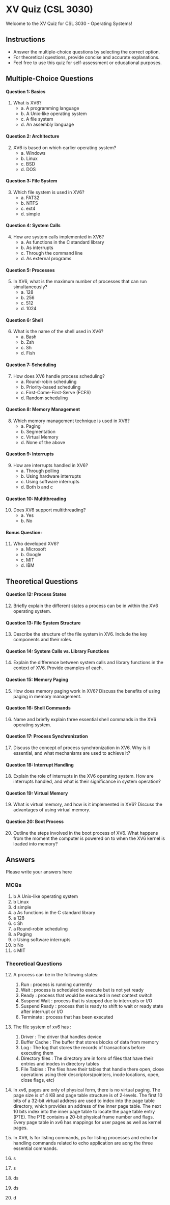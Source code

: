 # XV Quiz (CSL 3030)

Welcome to the XV Quiz for CSL 3030 - Operating Systems!



## Instructions
- Answer the multiple-choice questions by selecting the correct option.
- For theoretical questions, provide concise and accurate explanations.
- Feel free to use this quiz for self-assessment or educational purposes.

## Multiple-Choice Questions

#### Question 1: Basics
1. What is XV6?
   - a. A programming language
   - b. A Unix-like operating system
   - c. A file system
   - d. An assembly language

#### Question 2: Architecture
2. XV6 is based on which earlier operating system?
   - a. Windows
   - b. Linux
   - c. BSD
   - d. DOS

#### Question 3: File System
3. Which file system is used in XV6?
   - a. FAT32
   - b. NTFS
   - c. ext4
   - d. simple

#### Question 4: System Calls
4. How are system calls implemented in XV6?
   - a. As functions in the C standard library
   - b. As interrupts
   - c. Through the command line
   - d. As external programs

#### Question 5: Processes
5. In XV6, what is the maximum number of processes that can run simultaneously?
   - a. 128
   - b. 256
   - c. 512
   - d. 1024

#### Question 6: Shell
6. What is the name of the shell used in XV6?
   - a. Bash
   - b. Zsh
   - c. Sh
   - d. Fish

#### Question 7: Scheduling
7. How does XV6 handle process scheduling?
   - a. Round-robin scheduling
   - b. Priority-based scheduling
   - c. First-Come-First-Serve (FCFS)
   - d. Random scheduling

#### Question 8: Memory Management
8. Which memory management technique is used in XV6?
   - a. Paging
   - b. Segmentation
   - c. Virtual Memory
   - d. None of the above

#### Question 9: Interrupts
9. How are interrupts handled in XV6?
   - a. Through polling
   - b. Using hardware interrupts
   - c. Using software interrupts
   - d. Both b and c

#### Question 10: Multithreading
10. Does XV6 support multithreading?
    - a. Yes
    - b. No

#### Bonus Question:
11. Who developed XV6?
    - a. Microsoft
    - b. Google
    - c. MIT
    - d. IBM

## Theoretical Questions

#### Question 12: Process States
12. Briefly explain the different states a process can be in within the XV6 operating system.

#### Question 13: File System Structure
13. Describe the structure of the file system in XV6. Include the key components and their roles.

#### Question 14: System Calls vs. Library Functions
14. Explain the difference between system calls and library functions in the context of XV6. Provide examples of each.

#### Question 15: Memory Paging
15. How does memory paging work in XV6? Discuss the benefits of using paging in memory management.

#### Question 16: Shell Commands
16. Name and briefly explain three essential shell commands in the XV6 operating system.

#### Question 17: Process Synchronization
17. Discuss the concept of process synchronization in XV6. Why is it essential, and what mechanisms are used to achieve it?

#### Question 18: Interrupt Handling
18. Explain the role of interrupts in the XV6 operating system. How are interrupts handled, and what is their significance in system operation?

#### Question 19: Virtual Memory
19. What is virtual memory, and how is it implemented in XV6? Discuss the advantages of using virtual memory.

#### Question 20: Boot Process
20. Outline the steps involved in the boot process of XV6. What happens from the moment the computer is powered on to when the XV6 kernel is loaded into memory?

## Answers
Please write your answers here

### MCQs
1. b A Unix-like operating system
2. b  Linux
3. d simple
4. a As functions in the C standard library
5. a  128
6. c Sh
7. a Round-robin scheduling
8. a Paging
9. c Using software interrupts
10. b No
11. c MIT

### Theoretical Questions

12. A process can be in the following states:
    1. Run : process is running currently
    2. Wait : process is scheduled to execute but is not yet ready
    3. Ready : process that would be executed in next context switch
    4. Suspend Wait : process that is stopped due to interrupts or I/O
    5. Suspend Ready : process that is ready to shift to wait or ready state after interrupt or I/O
    6. Terminate : process that has been executed

13. The file system of xv6 has :
    1. Driver : The driver that handles device
    2. Buffer Cache : The buffer that stores blocks of data from memory
    3. Log : The log that stores the records of transactions before executing them
    4. Directory files : The directory are in form of files that have their entries and inodes in directory tables 
    5. File Tables : The files have their tables that handle there open, close operations using their descriptors(pointers, inode locations, open, close flags, etc)
       
15. In xv6, pages are only of physical form, there is no virtual paging. The page size is of 4 KB and page table structure is of 2-levels. The first 10 bits of a 32-bit virtual address are used to index into the page table directory, which provides an address of the inner page table. The next 10 bits index into the inner page table to locate the page table entry (PTE). The PTE contains a 20-bit physical frame number and flags. Every page table in xv6 has mappings for user pages as well as kernel pages.
   

17. In XV6, ls for listing commands, ps for listing processes and echo for handling commands related to echo application are aong the three essential commands.

18. s

19. s

20. ds

21. ds

22. d
